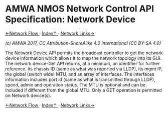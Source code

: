 # AMWA NMOS Network Control API Specification: Network Device
[←Network Flow ](3.0._Network_Flow.md) · [ Index↑ ](..) · [Network Links→](5.0._Network_Links.md)

_(c) AMWA 2017, CC Attribution-ShareAlike 4.0 International (CC BY-SA 4.0)_

The Network Device API permits the broadcast controller to get the network device information which allows it to map the network topology into its GUI.  
The network device-Get API returns, at a minimum,  an identifier for further reference, its chassis ID (same as what was reported via LLDP), its mgmt IP, the global (switch wide) MTU,  and an array of interfaces.  The interfaces information includes port id (same as what is transmitted through LLDP), speed, admin and operation status. The MTU is optional and can be included if different from the global MTU. 
Only a GET operation is permitted on Network device(s). 

[←Network Flow ](3.0._Network_Flow.md) · [ Index↑ ](..) · [Network Links→](5.0._Network_Links.md)
